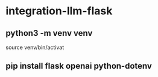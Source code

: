 # integration-llm-flask
## python3 -m venv venv
source venv/bin/activat
## pip install flask openai python-dotenv

